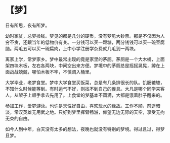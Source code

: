 # 【梦】

日有所思，夜有所梦。

幼时家贫，总梦捡钱。梦见的都是几分的硬币，没有梦见大钞票。那是不仅因为人穷不贪，还跟当年的低物价有关。一分钱可以买一颗糖，两分钱钱可以买一碗豆腐脑。两毛五可以买一碗扁肉，上中小学注册学杂费就几毛到一两块。

离家上学，常梦家乡。梦中最常出现的竟是家里的茅厕。茅厕是一个大木桶，上面架四块木板，左右各两块，中间空出来方便。梦境中的茅厕总是摇摇晃晃，蹲在上面战战兢兢，哪怕木板不牢，不慎调入桶里。

大学毕业，老梦食堂。梦中大学食堂买饭菜，总是有几条排很长的队。饥肠辘辘，不知什么时候能等到。有时运气不好，则找不到自己的餐具。大凡是哪个同学来客人，从架子上顺手拿去先用了。上食堂的梦基本不圆满，大都是饿着肚子醒来的。

参加工作，爱梦游泳。也许是天性好自由，喜欢玩水的缘故。工作不顺，前途暗淡，常叹英雄无用武之地。只好到梦里挥臂畅游，仰望无边无际的天空，享受无拘无束的自由。

如今人到中年，白天没有太多的想法，夜晚也就没有特别的梦境。得过且过，得梦且梦。
